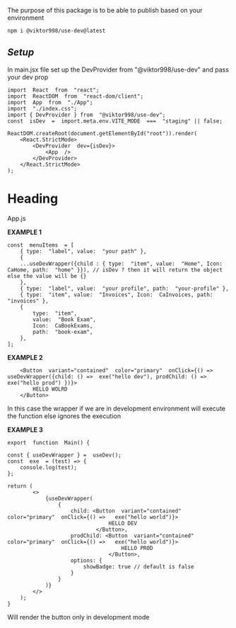The purpose of this package is to be able to publish based on your environment

    npm i @viktor998/use-dev@latest

## _Setup_

In main.jsx file set up the DevProvider from "@viktor998/use-dev" and pass your dev prop

    import  React  from  "react";
    import  ReactDOM  from  "react-dom/client";
    import  App  from  "./App";
    import  "./index.css";
    import { DevProvider } from  "@viktor998/use-dev";
    const  isDev  =  import.meta.env.VITE_MODE  ===  "staging" || false;

    ReactDOM.createRoot(document.getElementById("root")).render(
        <React.StrictMode>
    	    <DevProvider  dev={isDev}>
    		    <App  />
    	    </DevProvider>
        </React.StrictMode>
    );

# Heading

App.js

**EXAMPLE 1**

    const  menuItems  = [
    	{ type:  "label", value:  "your path" },
    	{
    	...useDevWrapper({child : { type:  "item", value:  "Home", Icon:  CaHome, path:  "home" }}), // isDev ? then it will return the object else the value will be {}
    	},
    	{ type:  "label", value:  "your profile", path:  "your-profile" },
    	{ type:  "item", value:  "Invoices", Icon:  CaInvoices, path:  "invoices" },
    	{
    		type:  "item",
    		value:  "Book Exam",
    		Icon:  CaBookExams,
    		path:  "book-exam",
    	},
    ];

**EXAMPLE 2**

        <Button  variant="contained"  color="primary"  onClick={() =>  useDevWrapper({child: () =>  exe("hello dev"), prodChild: () =>  exe("hello prod") })}>
    		HELLO WOLRD
    	</Button>

In this case the wrapper if we are in development environment will execute the function else ignores the execution

**EXAMPLE 3**

    export  function  Main() {

    const { useDevWrapper } =  useDev();
    const  exe  = (test) => {
    	console.log(test);
    };

    return (
    		<>
    			{useDevWrapper(
    				{
    					child: <Button  variant="contained"  color="primary"  onClick={() =>   exe("hello world")}>
    								HELLO DEV
    							</Button>,
    					prodChild: <Button  variant="contained"  color="primary"  onClick={() =>   exe("hello world")}>
    									HELLO PROD
    								</Button>,
    					options: {
    						showBadge: true // default is false
    					}
    				}
    			)}
    		</>
    	);
    }

Will render the button only in development mode
